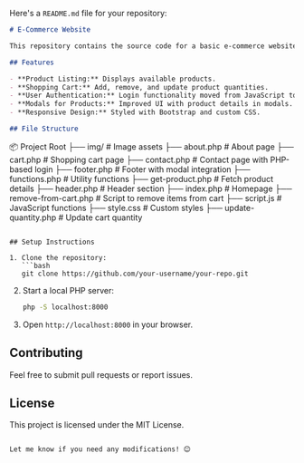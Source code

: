 Here's a `README.md` file for your repository:  

```markdown
# E-Commerce Website

This repository contains the source code for a basic e-commerce website built using PHP, JavaScript, and Bootstrap. It includes features like product display, cart management, and a user authentication system.

## Features

- **Product Listing:** Displays available products.
- **Shopping Cart:** Add, remove, and update product quantities.
- **User Authentication:** Login functionality moved from JavaScript to PHP.
- **Modals for Products:** Improved UI with product details in modals.
- **Responsive Design:** Styled with Bootstrap and custom CSS.

## File Structure

```
📦 Project Root
├── img/                   # Image assets
├── about.php              # About page
├── cart.php               # Shopping cart page
├── contact.php            # Contact page with PHP-based login
├── footer.php             # Footer with modal integration
├── functions.php          # Utility functions
├── get-product.php        # Fetch product details
├── header.php             # Header section
├── index.php              # Homepage
├── remove-from-cart.php   # Script to remove items from cart
├── script.js              # JavaScript functions
├── style.css              # Custom styles
├── update-quantity.php    # Update cart quantity
```

## Setup Instructions

1. Clone the repository:
   ```bash
   git clone https://github.com/your-username/your-repo.git
   ```
2. Start a local PHP server:
   ```bash
   php -S localhost:8000
   ```
3. Open `http://localhost:8000` in your browser.

## Contributing

Feel free to submit pull requests or report issues.

## License

This project is licensed under the MIT License.
```

Let me know if you need any modifications! 😊
